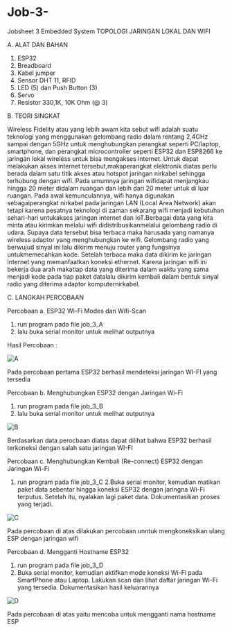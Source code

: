 # Job-3-
Jobsheet 3 Embedded System  TOPOLOGI JARINGAN LOKAL DAN WIFI

A. ALAT DAN BAHAN

1) ESP32
2) Breadboard
3) Kabel jumper
4) Sensor DHT 11, RFID
5) LED (5) dan Push Button (3)
6) Servo
7) Resistor 330,1K, 10K Ohm (@ 3)

B. TEORI SINGKAT

Wireless Fidelity atau yang lebih awam kita sebut wifi adalah suatu teknologi yang menggunakan gelombang radio dalam rentang 2,4GHz sampai dengan 5GHz
untuk menghubungkan perangkat seperti PC/laptop, smartphone, dan perangkat microcontroller seperti ESP32 dan ESP8266 ke jaringan lokal wireless untuk bisa
mengakses internet. Untuk dapat melakukan akses internet tersebut,makaperangkat elektronik diatas perlu berada dalam satu titik akses atau hotspot
jaringan nirkabel sehingga terhubung dengan wifi. Pada umumnya jaringan wifidapat menjangkau hingga 20 meter didalam ruangan dan lebih dari 20 meter untuk
di luar ruangan. Pada awal kemunculannya, wifi hanya digunakan sebagaiperangkat nirkabel pada jaringan LAN (Local Area Network) akan tetapi karena
pesatnya teknologi di zaman sekarang wifi menjadi kebutuhan sehari-hari untukakses jaringan internet dan IoT.Berbagai data yang kita minta atau kirimkan melalui wifi didistribusikanmelalui gelombang radio di udara. Supaya data tersebut bisa terbaca maka harusada yang namanya wireless adaptor yang menghubungkan ke wifi. Gelombang
radio yang berwujud sinyal ini lalu dikirim menuju router yang fungsinya untukmemecahkan kode. Setelah terbaca maka data dikirim ke jaringan internet yang memanfaatkan koneksi ethernet. Karena jaringan wifi ini bekerja dua arah makatiap data yang diterima dalam waktu yang sama menjadi kode pada tiap paket datalalu dikirim kembali dalam bentuk sinyal radio yang diterima adaptor komputernirkabel.



C. LANGKAH PERCOBAAN

Percobaan a.  ESP32 Wi-Fi Modes dan Wifi-Scan

1. run program pada file job_3_A
2. lalu buka serial monitor untuk melihat outputnya



Hasil Percobaan :

![A](https://user-images.githubusercontent.com/121158751/208882954-e5ec10ea-b95a-4ad0-a2d9-7826ba4c7adb.jpg)


Pada percobaan pertama ESP32 berhasil mendeteksi jaringan WI-FI yang tersedia

Percobaan b. Menghubungkan ESP32 dengan Jaringan Wi-Fi

1. run program pada file job_3_B
2. lalu buka serial monitor untuk melihat outputnya

![B](https://user-images.githubusercontent.com/121158751/208883010-e5dca2c5-7f23-43ac-8343-23e899844e1a.png)


Berdasarkan data perocbaan diatas dapat dilihat bahwa ESP32 berhasil terkoneksi dengan salah satu jaringan WI-FI

Percobaan c.  Menghubungkan Kembali (Re-connect) ESP32 dengan Jaringan Wi-Fi

1. run program pada file job_3_C
2.Buka serial monitor, kemudian matikan paket data sebentar hingga koneksi
ESP32 dengan jaringna Wi-Fi terputus. Setelah itu, nyalakan lagi paket data.
Dokumentasikan proses yang terjadi.


![C](https://user-images.githubusercontent.com/121158751/208883067-bc574e16-f1e6-42dd-a2d2-7feacebac499.png)


Pada percobaan di atas dilakukan percobaan unntuk mengkoneksikan ulang ESP dengan jaringan wifi

Percobaan d.  Mengganti Hostname ESP32

1. run program pada file job_3_D
2. Buka serial monitor, kemudian aktifkan mode koneksi Wi-Fi pada SmartPhone atau Laptop. Lakukan scan dan lihat daftar jaringan Wi-Fi yang
tersedia. Dokumentasikan hasil keluarannya

![D](https://user-images.githubusercontent.com/121158751/208883101-ba38a56f-9baa-4846-ada8-995252121303.png)


Pada percobaan di atas yaitu mencoba untuk mengganti nama hostname ESP
